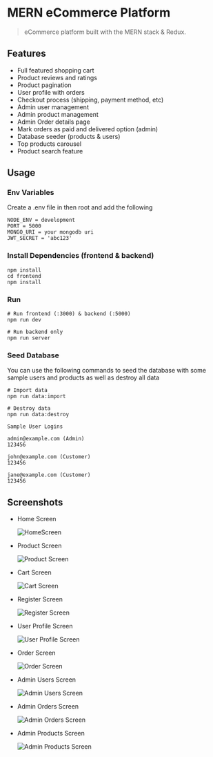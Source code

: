 # MERN eCommerce Platform

> eCommerce platform built with the MERN stack & Redux.

## Features

- Full featured shopping cart
- Product reviews and ratings
- Product pagination
- User profile with orders
- Checkout process (shipping, payment method, etc)
- Admin user management
- Admin product management
- Admin Order details page
- Mark orders as paid and delivered option (admin)
- Database seeder (products & users)
- Top products carousel
- Product search feature

## Usage

### Env Variables

Create a .env file in then root and add the following

```
NODE_ENV = development
PORT = 5000
MONGO_URI = your mongodb uri
JWT_SECRET = 'abc123'
```

### Install Dependencies (frontend & backend)

```
npm install
cd frontend
npm install
```

### Run

```
# Run frontend (:3000) & backend (:5000)
npm run dev

# Run backend only
npm run server
```

### Seed Database

You can use the following commands to seed the database with some sample users and products as well as destroy all data

```
# Import data
npm run data:import

# Destroy data
npm run data:destroy
```

```
Sample User Logins

admin@example.com (Admin)
123456

john@example.com (Customer)
123456

jane@example.com (Customer)
123456
```

## Screenshots

- Home Screen

  ![HomeScreen](https://i.imgur.com/UnluhBX.png)

- Product Screen

  ![Product Screen](https://i.imgur.com/rztBxmD.png)

- Cart Screen

  ![Cart Screen](https://i.imgur.com/r1l4e7p.png)

- Register Screen

  ![Register Screen](https://i.imgur.com/G7AoTWl.png)

- User Profile Screen

  ![User Profile Screen](https://i.imgur.com/RjHMD0U.png)

- Order Screen

  ![Order Screen](https://i.imgur.com/0NwMfhU.png)

- Admin Users Screen

  ![Admin Users Screen](https://i.imgur.com/qPoHlFp.png)

- Admin Orders Screen

  ![Admin Orders Screen](https://i.imgur.com/D0TCAhX.png)

- Admin Products Screen

  ![Admin Products Screen](https://i.imgur.com/ISlHdBg.png)

